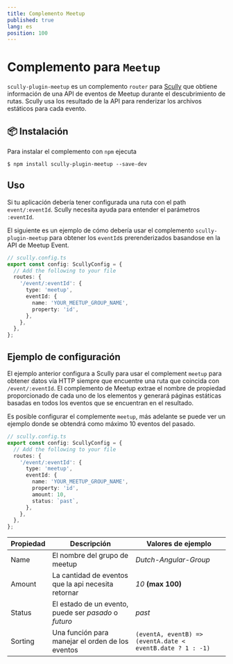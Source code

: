 ```yaml
---
title: Complemento Meetup
published: true
lang: es
position: 100
---
```


# Complemento para `Meetup`

<div class="docs-link_table">
  <a class="repository" href="https://github.com/Dutch-Angular-Group/website/tree/main/libs/scully-plugin-meetup"></a>
</div>

`scully-plugin-meetup` es un complemento `router` para [Scully](http://scully.io/) que obtiene información de una API de eventos de Meetup durante el descubrimiento de rutas.
Scully usa los resultado de la API para renderizar los archivos estáticos para cada evento.

## 📦 Instalación

Para instalar el complemento con `npm` ejecuta

```
$ npm install scully-plugin-meetup --save-dev
```

## Uso

Si tu aplicación debería tener configurada una ruta con el path `event/:eventId`. Scully necesita ayuda para entender el parámetros `:eventId`.

El siguiente es un ejemplo de cómo debería usar el complemento `scully-plugin-meetup` para obtener los `eventId`s prerenderizados basandose en la API de Meetup Event.

```typescript
// scully.config.ts
export const config: ScullyConfig = {
  // Add the following to your file
  routes: {
    '/event/:eventId': {
      type: 'meetup',
      eventId: {
        name: 'YOUR_MEETUP_GROUP_NAME',
        property: 'id',
      },
    },
  },
};
```

## Ejemplo de configuración

El ejemplo anterior configura a Scully para usar el complement `meetup` para obtener datos vía HTTP siempre que encuentre una ruta que coincida con `/event/:eventId`.
El complemento de Meetup extrae el nombre de propiedad proporcionado de cada uno de los elementos y generará páginas estáticas basadas en todos los eventos que se encuentran en el resultado.

Es posible configurar el complemente `meetup`, más adelante se puede ver un ejemplo donde se obtendrá como máximo 10 eventos del pasado.

```typescript
// scully.config.ts
export const config: ScullyConfig = {
  // Add the following to your file
  routes: {
    '/event/:eventId': {
      type: 'meetup',
      eventId: {
        name: 'YOUR_MEETUP_GROUP_NAME',
        property: 'id',
        amount: 10,
        status: `past`,
      },
    },
  },
};
```

| Propiedad | Descripción                                           | Valores de ejemplo                                         |
| --------- | ----------------------------------------------------- | ---------------------------------------------------------- |
| Name      | El nombre del grupo de meetup                         | _Dutch-Angular-Group_                                      |
| Amount    | La cantidad de eventos que la api necesita retornar   | _10_ **(max 100)**                                         |
| Status    | El estado de un evento, puede ser _pasado_ o _futuro_ | _past_                                                     |
| Sorting   | Una función para manejar el orden de los eventos      | `(eventA, eventB) => (eventA.date < eventB.date ? 1 : -1)` |

